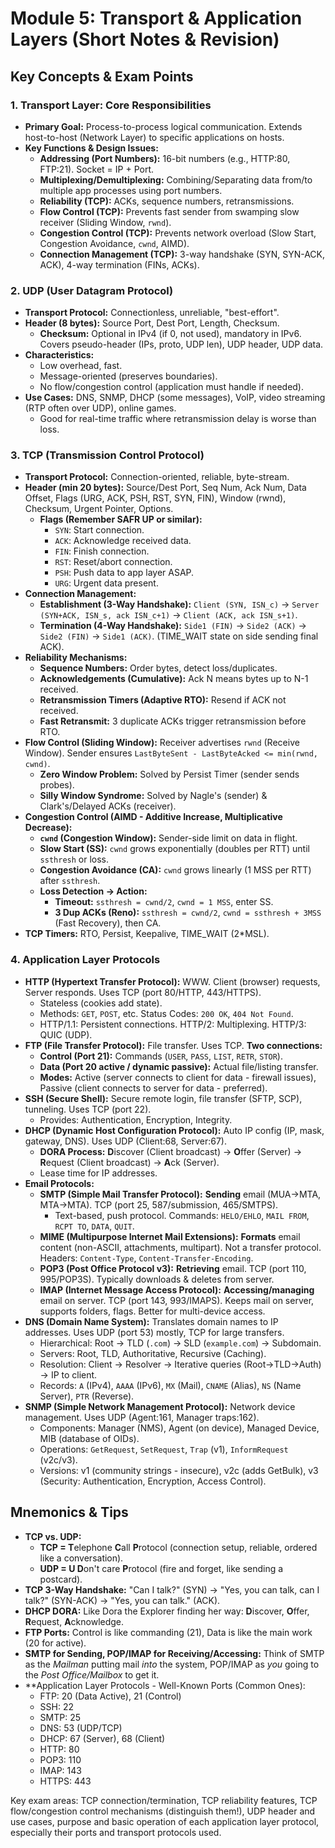 # Module 5: Transport & Application Layers (Short Notes & Revision)

## Key Concepts & Exam Points

### 1. Transport Layer: Core Responsibilities
*   **Primary Goal:** Process-to-process logical communication. Extends host-to-host (Network Layer) to specific applications on hosts.
*   **Key Functions & Design Issues:**
    *   **Addressing (Port Numbers):** 16-bit numbers (e.g., HTTP:80, FTP:21). Socket = IP + Port.
    *   **Multiplexing/Demultiplexing:** Combining/Separating data from/to multiple app processes using port numbers.
    *   **Reliability (TCP):** ACKs, sequence numbers, retransmissions.
    *   **Flow Control (TCP):** Prevents fast sender from swamping slow receiver (Sliding Window, `rwnd`).
    *   **Congestion Control (TCP):** Prevents network overload (Slow Start, Congestion Avoidance, `cwnd`, AIMD).
    *   **Connection Management (TCP):** 3-way handshake (SYN, SYN-ACK, ACK), 4-way termination (FINs, ACKs).

### 2. UDP (User Datagram Protocol)
*   **Transport Protocol:** Connectionless, unreliable, "best-effort".
*   **Header (8 bytes):** Source Port, Dest Port, Length, Checksum.
    *   **Checksum:** Optional in IPv4 (if 0, not used), mandatory in IPv6. Covers pseudo-header (IPs, proto, UDP len), UDP header, UDP data.
*   **Characteristics:**
    *   Low overhead, fast.
    *   Message-oriented (preserves boundaries).
    *   No flow/congestion control (application must handle if needed).
*   **Use Cases:** DNS, SNMP, DHCP (some messages), VoIP, video streaming (RTP often over UDP), online games.
    *   Good for real-time traffic where retransmission delay is worse than loss.

### 3. TCP (Transmission Control Protocol)
*   **Transport Protocol:** Connection-oriented, reliable, byte-stream.
*   **Header (min 20 bytes):** Source/Dest Port, Seq Num, Ack Num, Data Offset, Flags (URG, ACK, PSH, RST, SYN, FIN), Window (rwnd), Checksum, Urgent Pointer, Options.
    *   **Flags (Remember SAFR UP or similar):**
        *   `SYN`: Start connection.
        *   `ACK`: Acknowledge received data.
        *   `FIN`: Finish connection.
        *   `RST`: Reset/abort connection.
        *   `PSH`: Push data to app layer ASAP.
        *   `URG`: Urgent data present.
*   **Connection Management:**
    *   **Establishment (3-Way Handshake):** `Client (SYN, ISN_c)` -> `Server (SYN+ACK, ISN_s, ack ISN_c+1)` -> `Client (ACK, ack ISN_s+1)`.
    *   **Termination (4-Way Handshake):** `Side1 (FIN)` -> `Side2 (ACK)` -> `Side2 (FIN)` -> `Side1 (ACK)`. (TIME_WAIT state on side sending final ACK).
*   **Reliability Mechanisms:**
    *   **Sequence Numbers:** Order bytes, detect loss/duplicates.
    *   **Acknowledgements (Cumulative):** Ack N means bytes up to N-1 received.
    *   **Retransmission Timers (Adaptive RTO):** Resend if ACK not received.
    *   **Fast Retransmit:** 3 duplicate ACKs trigger retransmission before RTO.
*   **Flow Control (Sliding Window):** Receiver advertises `rwnd` (Receive Window). Sender ensures `LastByteSent - LastByteAcked <= min(rwnd, cwnd)`.
    *   **Zero Window Problem:** Solved by Persist Timer (sender sends probes).
    *   **Silly Window Syndrome:** Solved by Nagle's (sender) & Clark's/Delayed ACKs (receiver).
*   **Congestion Control (AIMD - Additive Increase, Multiplicative Decrease):**
    *   **`cwnd` (Congestion Window):** Sender-side limit on data in flight.
    *   **Slow Start (SS):** `cwnd` grows exponentially (doubles per RTT) until `ssthresh` or loss.
    *   **Congestion Avoidance (CA):** `cwnd` grows linearly (1 MSS per RTT) after `ssthresh`.
    *   **Loss Detection -> Action:**
        *   **Timeout:** `ssthresh = cwnd/2`, `cwnd = 1 MSS`, enter SS.
        *   **3 Dup ACKs (Reno):** `ssthresh = cwnd/2`, `cwnd = ssthresh + 3MSS` (Fast Recovery), then CA.
*   **TCP Timers:** RTO, Persist, Keepalive, TIME_WAIT (2*MSL).

### 4. Application Layer Protocols

*   **HTTP (Hypertext Transfer Protocol):** WWW. Client (browser) requests, Server responds. Uses TCP (port 80/HTTP, 443/HTTPS).
    *   Stateless (cookies add state).
    *   Methods: `GET`, `POST`, etc. Status Codes: `200 OK`, `404 Not Found`.
    *   HTTP/1.1: Persistent connections. HTTP/2: Multiplexing. HTTP/3: QUIC (UDP).
*   **FTP (File Transfer Protocol):** File transfer. Uses TCP. **Two connections:**
    *   **Control (Port 21):** Commands (`USER`, `PASS`, `LIST`, `RETR`, `STOR`).
    *   **Data (Port 20 active / dynamic passive):** Actual file/listing transfer.
    *   **Modes:** Active (server connects to client for data - firewall issues), Passive (client connects to server for data - preferred).
*   **SSH (Secure Shell):** Secure remote login, file transfer (SFTP, SCP), tunneling. Uses TCP (port 22).
    *   Provides: Authentication, Encryption, Integrity.
*   **DHCP (Dynamic Host Configuration Protocol):** Auto IP config (IP, mask, gateway, DNS). Uses UDP (Client:68, Server:67).
    *   **DORA Process:** **D**iscover (Client broadcast) -> **O**ffer (Server) -> **R**equest (Client broadcast) -> **A**ck (Server).
    *   Lease time for IP addresses.
*   **Email Protocols:**
    *   **SMTP (Simple Mail Transfer Protocol):** **Sending** email (MUA->MTA, MTA->MTA). TCP (port 25, 587/submission, 465/SMTPS).
        *   Text-based, push protocol. Commands: `HELO/EHLO`, `MAIL FROM`, `RCPT TO`, `DATA`, `QUIT`.
    *   **MIME (Multipurpose Internet Mail Extensions):** **Formats** email content (non-ASCII, attachments, multipart). Not a transfer protocol. Headers: `Content-Type`, `Content-Transfer-Encoding`.
    *   **POP3 (Post Office Protocol v3):** **Retrieving** email. TCP (port 110, 995/POP3S). Typically downloads & deletes from server.
    *   **IMAP (Internet Message Access Protocol):** **Accessing/managing** email on server. TCP (port 143, 993/IMAPS). Keeps mail on server, supports folders, flags. Better for multi-device access.
*   **DNS (Domain Name System):** Translates domain names to IP addresses. Uses UDP (port 53) mostly, TCP for large transfers.
    *   Hierarchical: Root -> TLD (`.com`) -> SLD (`example.com`) -> Subdomain.
    *   Servers: Root, TLD, Authoritative, Recursive (Caching).
    *   Resolution: Client -> Resolver -> Iterative queries (Root->TLD->Auth) -> IP to client.
    *   Records: `A` (IPv4), `AAAA` (IPv6), `MX` (Mail), `CNAME` (Alias), `NS` (Name Server), `PTR` (Reverse).
*   **SNMP (Simple Network Management Protocol):** Network device management. Uses UDP (Agent:161, Manager traps:162).
    *   Components: Manager (NMS), Agent (on device), Managed Device, MIB (database of OIDs).
    *   Operations: `GetRequest`, `SetRequest`, `Trap` (v1), `InformRequest` (v2c/v3).
    *   Versions: v1 (community strings - insecure), v2c (adds GetBulk), v3 (Security: Authentication, Encryption, Access Control).

## Mnemonics & Tips

*   **TCP vs. UDP:**
    *   **TCP = T**elephone **C**all **P**rotocol (connection setup, reliable, ordered like a conversation).
    *   **UDP = U D**on't care **P**rotocol (fire and forget, like sending a postcard).
*   **TCP 3-Way Handshake:** "Can I talk?" (SYN) -> "Yes, you can talk, can I talk?" (SYN-ACK) -> "Yes, you can talk." (ACK).
*   **DHCP DORA:** Like Dora the Explorer finding her way: **D**iscover, **O**ffer, **R**equest, **A**cknowledge.
*   **FTP Ports:** Control is like commanding (21), Data is like the main work (20 for active).
*   **SMTP for Sending, POP/IMAP for Receiving/Accessing:** Think of SMTP as the *Mailman* putting mail *into* the system, POP/IMAP as *you* going to the *Post Office/Mailbox* to get it.
*   **Application Layer Protocols - Well-Known Ports (Common Ones):
    *   FTP: 20 (Data Active), 21 (Control)
    *   SSH: 22
    *   SMTP: 25
    *   DNS: 53 (UDP/TCP)
    *   DHCP: 67 (Server), 68 (Client)
    *   HTTP: 80
    *   POP3: 110
    *   IMAP: 143
    *   HTTPS: 443

Key exam areas: TCP connection/termination, TCP reliability features, TCP flow/congestion control mechanisms (distinguish them!), UDP header and use cases, purpose and basic operation of each application layer protocol, especially their ports and transport protocols used. 